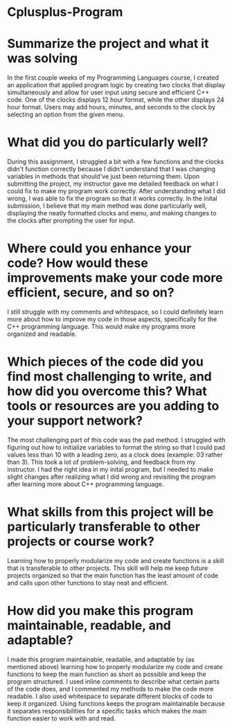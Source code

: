 # Cplusplus-Program

# Summarize the project and what it was solving
In the first couple weeks of my Programming Languages course, I created an application that applied program logic by creating two clocks that display simultaneously and allow for user input using secure and efficient C++ code. One of the clocks displays 12 hour format, while the other displays 24 hour format. Users may add hours, minutes, and seconds to the clock by selecting an option from the given menu. 

# What did you do particularly well?
During this assignment, I struggled a bit with a few functions and the clocks didn't function correctly because I didn't understand that I was changing variables in methods that should've just been returning them. Upon submitting the project, my instructor gave me detailed feedback on what I could fix to make my program work correctly. After understanding what I did wrong, I was able to fix the program so that it works correctly. In the inital submission, I believe that my main method was done particularly well, displaying the neatly formatted clocks and menu, and making changes to the clocks after prompting the user for input. 

# Where could you enhance your code? How would these improvements make your code more efficient, secure, and so on?
I still struggle with my comments and whitespace, so I could definitely learn more about how to improve my code in those aspects, specifically for the C++ programming language. This would make my programs more organized and readable. 

# Which pieces of the code did you find most challenging to write, and how did you overcome this? What tools or resources are you adding to your support network?
The most challenging part of this code was the pad method. I struggled with figuring out how to initialize variables to format the string so that I could pad values less than 10 with a leading zero, as a clock does (example: 03 rather than 3). This took a lot of problem-solving, and feedback from my instructor. I had the right idea in my inital program, but I needed to make slight changes after realizing what I did wrong and revisiting the program after learning more about C++ programming language.

# What skills from this project will be particularly transferable to other projects or course work?
Learning how to properly modularize my code and create functions is a skill that is transferable to other projects. This skill will help me keep future projects organized so that the main function has the least amount of code and calls upon other functions to stay neat and efficient. 

# How did you make this program maintainable, readable, and adaptable?
I made this program maintainable, readable, and adaptable by (as mentioned above) learning how to properly modularize my code and create functions to keep the main function as short as possible and keep the program structured. I used inline comments to describe what certain parts of the code does, and I commented my methods to make the code more readable. I also used whitespace to separate different blocks of code to keep it organized. Using functions keeps the program maintainable because it separates responsibilities for a specific tasks which makes the main function easier to work with and read. 
